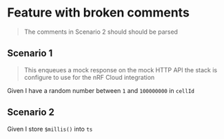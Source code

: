 # Feature with broken comments

> The comments in Scenario 2 should should be parsed

## Scenario 1

> This enqueues a mock response on the mock HTTP API the stack is configure to
> use for the nRF Cloud integration

Given I have a random number between `1` and `100000000` in `cellId`

<!-- Comments on the last step should be parsed for the next scenario. -->

## Scenario 2

Given I store `$millis()` into `ts`
